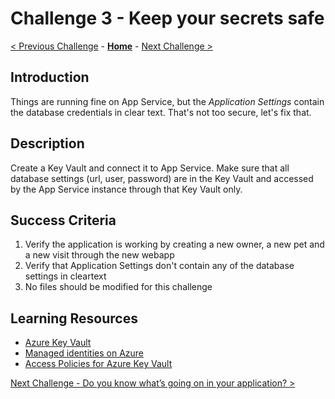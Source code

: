 # Challenge 3 - Keep your secrets safe

[< Previous Challenge](./challenge-02.md) - **[Home](../README.md)** - [Next Challenge >](./challenge-04.md)

## Introduction

Things are running fine on App Service, but the _Application Settings_ contain the database credentials in clear text. That's not too secure, let's fix that.

## Description

Create a Key Vault and connect it to App Service. Make sure that all database settings (url, user, password) are in the Key Vault and accessed by the App Service instance through that Key Vault only.

## Success Criteria

1. Verify the application is working by creating a new owner, a new pet and a new visit through the new webapp
1. Verify that Application Settings don't contain any of the database settings in cleartext
1. No files should be modified for this challenge

## Learning Resources

- [Azure Key Vault](https://docs.microsoft.com/en-us/azure/key-vault/general/basic-concepts)
- [Managed identities on Azure](https://docs.microsoft.com/en-us/azure/active-directory/managed-identities-azure-resources/overview)
- [Access Policies for Azure Key Vault](https://docs.microsoft.com/en-us/azure/key-vault/general/assign-access-policy-portal)

[Next Challenge - Do you know what’s going on in your application? >](./challenge-04.md)
